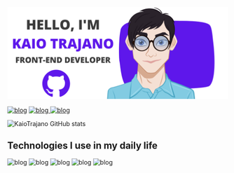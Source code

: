 ![alt text](https://github.com/KaioTrajano/KaioTrajano/blob/main/Profile.png)

[![blog](https://img.shields.io/badge/LinkedIn-0077B5?style=for-the-badge&logo=linkedin&logoColor=white)](https://www.linkedin.com/in/kaiotrajano/) [![blog](https://img.shields.io/badge/Codewars-B1361E?style=for-the-badge&logo=Codewars&logoColor=white)](https://www.codewars.com/users/KaioTrajano)[ ![blog](https://img.shields.io/badge/WhatsApp-25D366?style=for-the-badge&logo=whatsapp&logoColor=white)](http://api.whatsapp.com/send?1=pt_BR&phone=5515997285135)



![KaioTrajano GitHub stats](https://github-readme-stats.vercel.app/api?username=KaioTrajano&show_icons=true&)

## Technologies I use in my daily life

![blog](https://img.shields.io/badge/JavaScript-F7DF1E?style=for-the-badge&logo=javascript&logoColor=black) ![blog](https://img.shields.io/badge/HTML5-E34F26?style=for-the-badge&logo=html5&logoColor=white) ![blog](https://img.shields.io/badge/CSS3-1572B6?style=for-the-badge&logo=css3&logoColor=white) ![blog](https://img.shields.io/badge/React-20232A?style=for-the-badge&logo=react&logoColor=61DAFB) ![blog](https://img.shields.io/badge/Bootstrap-563D7C?style=for-the-badge&logo=bootstrap&logoColor=white)



